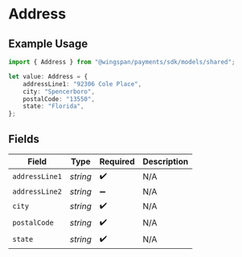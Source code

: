 # Address

## Example Usage

```typescript
import { Address } from "@wingspan/payments/sdk/models/shared";

let value: Address = {
    addressLine1: "92306 Cole Place",
    city: "Spencerboro",
    postalCode: "13550",
    state: "Florida",
};
```

## Fields

| Field              | Type               | Required           | Description        |
| ------------------ | ------------------ | ------------------ | ------------------ |
| `addressLine1`     | *string*           | :heavy_check_mark: | N/A                |
| `addressLine2`     | *string*           | :heavy_minus_sign: | N/A                |
| `city`             | *string*           | :heavy_check_mark: | N/A                |
| `postalCode`       | *string*           | :heavy_check_mark: | N/A                |
| `state`            | *string*           | :heavy_check_mark: | N/A                |